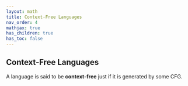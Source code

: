 ```yaml
---
layout: math
title: Context-Free Languages
nav_order: 4
mathjax: true
has_children: true
has_toc: false
---
```


## Context-Free Languages

A language is said to be __context-free__ just if it is generated by some CFG.